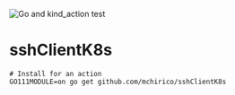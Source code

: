 ![Go and kind_action test](https://github.com/mchirico/sshClientK8s/workflows/Go%20and%20kind_action%20test/badge.svg)
# sshClientK8s

```
# Install for an action
GO111MODULE=on go get github.com/mchirico/sshClientK8s



```
